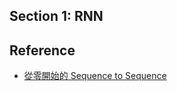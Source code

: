 ## Section 1: RNN


## Reference
- [從零開始的 Sequence to Sequence](https://zake7749.github.io/2017/09/28/Sequence-to-Sequence-tutorial/)